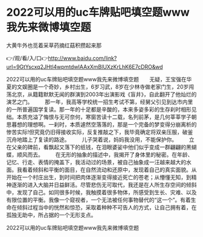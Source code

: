 # 2022可以用的uc车牌贴吧填空题www我先来微博填空题
大黄牛外也觅着采草药摘红菇积攒起来那

👉/观/看/入/口👉http://www.baidu.com/link?url=9GtYscxq2JHtl4wpmtdwIAAxXmBlUXzKrLhK6E7cDRO&wd

2022可以用的uc车牌贴吧填空题www我先来微博填空题　　无疑，王宝强在华夏的文娱圈是一个奇妙，乡村出生，6岁习武，8岁在少林寺做老家门生，20岁闯荡北京，从籍籍默默无闻的群演到2003年出演影戏《盲井》，自此翻开了他灿烂的演艺之门。
　　那一年，我高等学校统一招生考试不第，经舅父引见到达市内里的一所普遍国学复读。那一年的十足都是辛酸的，本来多姿多彩的生存刹时相形见绌。本质充溢了悔恨与无可奈何，寒窗苦读十二载，名列前茅，是几何莘莘学子朝思暮想的理想啊。一刹时，本质遽然空落落的，那是一个完备的梦变得分崩离析的惨苦实际!但究竟仍旧得接收实际，反复推敲之下，我毕竟确定将双亲压服，破釜沉舟地踏上了复读的路途。
　　儿子哭着说，妈妈我没用，不能保护你。
　　立在父亲的碑前，看飘起又落下的纸钱，在泪眼婆娑中他们似乎变成一群翩翩的黑蝴蝶，顺风而去。
　　在无形的抽象的描述中，我揭开了身体里的秘密。在年龄、记忆、行走、表情的掩盖下，我活动过的场景，被自己抽象成一汪越来越大的水面。我看着倾斜和平衡的面目，在自然流动和还原中，发现着自己的真实面貌。从开始在一个村庄出生，到时间把肉体逐渐变得接近死亡的苍老；从懵懂无知，到精神逐渐的进入大脑并日益鲜活。尽管悲伤无可取代，我还是在人所生存空间的倾斜中，发现了自己。如同很多时候，我触摸着很多物体，所感受到生长、灾难、以及有限位置的平衡。我像一个窥视者，一个无法被任何事物替代的“这一个”。有着生命在倾斜过程当中的恍然和惊恐，采取着种种不可告人的方式，让自己拥有着，在孤独无助中，所占据的一个无形支点。

2022可以用的uc车牌贴吧填空题www我先来微博填空题
